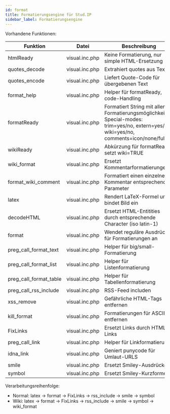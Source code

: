 ```yaml
---
id: format
title: Formatierungsengine für Stud.IP
sidebar_label: Formatierungsengine
---
```


Vorhandene Funktionen:

| Funktion | Datei | Beschreibung |
| ---- | ---- | ---- |
|htmlReady|visual.inc.php|Keine Formatierung, nur simple HTML-Ersetzung|
|quotes_decode|visual.inc.php|Extrahiert quotes aus Text|
|quotes_encode|visual.inc.php|Liefert Quote-Code für übergebenen Text|
|format_help|visual.inc.php|Helper für formatReady, code-Handling|
|formatReady|visual.inc.php|Formatiert String mit allen Formatierungsmöglichkeiten. Special-modes: trim=yes/no, extern=yes/no, wiki=yes/no, comments=icon/none/full|
|wikiReady|visual.inc.php|Abkürzung für formatReady, setzt wiki=TRUE|
|wiki_format|visual.inc.php|Ersetzt Kommentarformatierungen|
|format_wiki_comment|visual.inc.php|Formatiert einen einzelnen Kommentar entsprechend Parameter|
|latex |visual.inc.php|Rendert LaTeX-Formel und bindet Bild ein|
|decodeHTML|visual.inc.php|Ersetzt HTML-Entitities durch entsprechende Character (iso latin-1)|
|format|visual.inc.php|Wendet reguläre Ausdrücke für Formatierungen an|
|preg_call_format_text|visual.inc.php|Helper für big/small-Formatierung|
|preg_call_format_list|visual.inc.php|Helper für Listenformatierung|
|preg_call_format_table|visual.inc.php|Helper für Tabellenformatierung|
|preg_call_rss_include|visual.inc.php|RSS-Feed includen|
|xss_remove|visual.inc.php|Gefährliche HTML-Tags entfernen|
|kill_format|visual.inc.php|Formatierungen für ASCII entfernen|
|FixLinks|visual.inc.php|Ersetzt Links durch HTML-Links|
|preg_call_link|visual.inc.php|Helper für Linkformatierung|
|idna_link|visual.inc.php|Geniert punycode für Umlaut-URLS|
|smile|visual.inc.php|Ersetzt Smiley-Ausdrücke|
|symbol|visual.inc.php|Ersetzt Smiley-Kurzformen|


Verarbeitungsreihenfolge:

* Normal: latex -> format -> FixLinks -> rss_include -> smile -> symbol
* Wiki: latex -> format -> FixLinks -> rss_include -> smile -> symbol -> wiki_format

